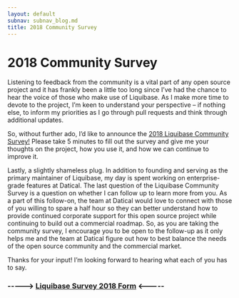```yaml
---
layout: default
subnav: subnav_blog.md
title: 2018 Community Survey
---
```

# 2018 Community Survey

Listening to feedback from the community is a vital part of any open source project and it has frankly been a little too long since I’ve had the chance to hear the voice of those who make use of Liquibase. 
As I make more time to devote to the project, I’m keen to understand your perspective – if nothing else, to inform my priorities as I go through pull requests and think through additional updates.

So, without further ado, I’d like to announce the [2018 Liquibase Community Survey!](https://goo.gl/forms/Atzmtw7XZatOehuP2) 
Please take 5 minutes to fill out the survey and give me your thoughts on the project, how you use it, and how we can continue to improve it. 

Lastly, a slightly shameless plug. In addition to founding and serving as the primary maintainer of Liquibase, my day is spent working on enterprise-grade features at Datical. 
The last question of the Liquibase Community Survey is a question on whether I can follow up to learn more from you. 
As a part of this follow-on, the team at Datical would love to connect with those of you willing to spare a half hour so they can better understand how to provide continued corporate support for this open source project while continuing to build out a commercial roadmap. 
So, as you are taking the community survey, I encourage you to be open to the follow-up as it only helps me and the team at Datical figure out how to best balance the needs of the open source community and the commercial market.

Thanks for your input! I’m looking forward to hearing what each of you has to say.

### -----> [Liquibase Survey 2018 Form](https://goo.gl/forms/Atzmtw7XZatOehuP2) <----- ###
